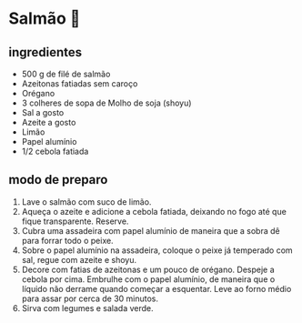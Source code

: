 # Salmão :fishing_pole_and_fish:

## ingredientes



- 500 g de filé de salmão
- Azeitonas fatiadas sem caroço
- Orégano
- 3 colheres de sopa de Molho de soja (shoyu)
- Sal a gosto
- Azeite a gosto
- Limão
- Papel alumínio
- 1/2 cebola fatiada

## modo de preparo



1. Lave o salmão com suco de limão.
2. Aqueça o azeite e adicione a cebola fatiada, deixando no fogo até que fique transparente. Reserve.
3. Cubra uma assadeira com papel alumínio de maneira que a sobra dê para forrar todo o peixe.
4. Sobre o papel alumínio na assadeira, coloque o peixe já temperado com sal, regue com azeite e shoyu.
5. Decore com fatias de azeitonas e um pouco de orégano. Despeje a cebola por cima. Embrulhe com o papel alumínio, de maneira que o líquido não derrame quando começar a esquentar. Leve ao forno médio para assar por cerca de 30 minutos.
6. Sirva com legumes e salada verde.

